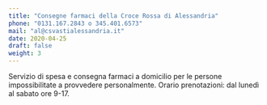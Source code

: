```yaml
---
title: "Consegne farmaci della Croce Rossa di Alessandria"
phone: "0131.167.2843 o 345.401.6573"
mail: "al@csvastialessandria.it"
date: 2020-04-25
draft: false
weight: 3
---
```


Servizio di spesa e consegna farmaci a domicilio per le persone impossibilitate a provvedere personalmente.
Orario prenotazioni: dal lunedì al sabato ore 9-17.